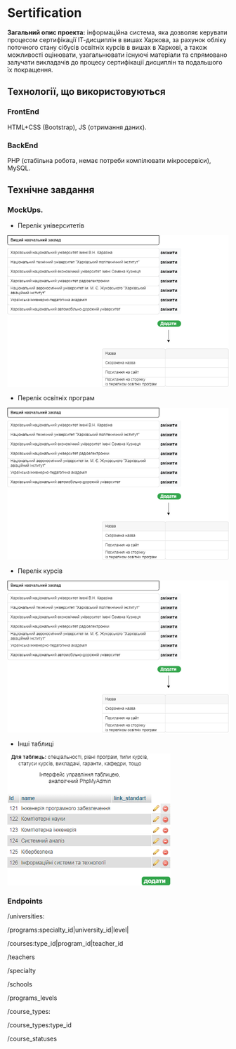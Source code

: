 # Sertification
**Загальний опис проекта:** інформаційна система, яка дозволяє керувати процесом сертифікації ІТ-дисциплін в вишах Харкова, за рахунок обліку поточного стану сібусів освітніх курсів в вишах в Харкові, а також можливості оцінювати, узагальнювати існуючі матеріали та спрямовано залучати викладачів до процесу сертифікації дисциплін та подальшого їх покращення.

## Технології, що використовуються
### FrontEnd
HTML+CSS (Bootstrap), JS (отримання даних).

### BackEnd
PHP (стабільна робота, немає потреби компілювати мікросервіси), MySQL.

## Технічне завдання
### MockUps.
* Перелік університетів  
<img src = "img/uni.png">  

* Перелік освітніх програм  
<img src = "img/uni.png">  

* Перелік курсів  
<img src = "img/uni.png">  

* Інші таблиці   
<img src = "img/tables.png">  

### Endpoints
/universities:  
  
/programs:specialty_id|university_id|level|  
  
/courses:type_id|program_id|teacher_id
  
/teachers  
  
/specialty  
  
/schools  
  
/programs_levels  
  
/course_types:  
  
/course_types:type_id  
  
/course_statuses  